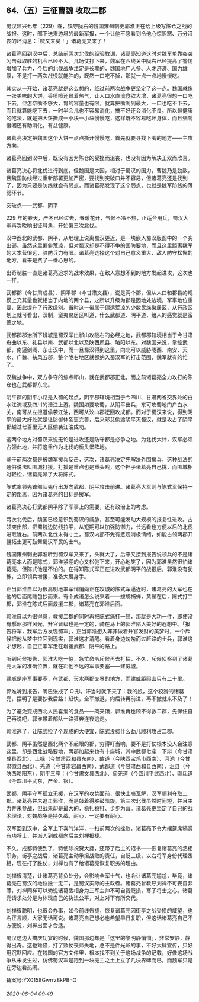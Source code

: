 ## 64.（五）三征曹魏 收取二郡
蜀汉建兴七年（229）春，镇守陇右的魏国雍州刺史郭淮正在给上级写陈仓之战的战报。这时，部下送来边境的最新军报，一个让他不愿看到令他心惊胆寒、万分沮丧的坏消息：「贼又来矣！」诸葛亮又来了！



诸葛亮回到汉中后，总结前两次北伐的经验教训，诸葛亮知道这时对魏军单靠突袭闪击战取胜的机会已经不大。几场仗打下来，魏军在西线关中陇右已经提高了警惕增加了兵力，今后的北伐战争注定是长期的，魏国地广人多、人才济济、国力雄厚，不是打一两次战役就能胜的，既然一口吃不掉，那就一点一点地慢慢吃。



其实从一开始，诸葛亮就是这么想的，经过前两次战争更坚定了这一点。魏国就像一张美味的大饼，香喷喷还冒着热气，让人口水直流食欲大增，诸葛亮很想一口吃下去，但怎奈嘴不够大，胃的容量也有限，就算把嘴咧到最大，一口也吃不下去，而且就算能吃下去，一时半会儿也不容易消化，搞不好还会消化不良。所以最健康的吃法，就是把大饼撕成一小块一小块慢慢吃，这样既不容易吃坏身体，而且细嚼慢咽还有助消化，有益健康。



诸葛亮决定把魏国这个大饼一点点撕开慢慢吃，首先就要寻找下嘴的地方——主攻方向。



诸葛亮回到汉中后，既没有因为陈仓的受挫而沮丧，也没有因为解决王双而欣喜。



诸葛亮决心将北伐进行到底，但魏国是大国，相对于蜀汉的国力，曹魏乃是劲敌，且魏国防线经过重新部署更加严密，要找到突破口并不容易，但诸葛亮还是找到了，因为只要是防线就会有弱点，而诸葛亮发现了这个弱点，也就是魏军防线的薄弱环节。



突破点——武都、阴平



229 年的春天，严冬已经过去，春暖花开，气候不冷不热，正适合用兵，蜀汉大军再次吹响出征号角，开始第三次北伐。



汉中西北的武都、阴平，从地理上说离蜀汉更近，是一块嵌入蜀汉版图中的一个突出部。虽然这里偏僻荒凉，但对蜀汉却是不得不争的国防要地，而且这里距离魏军的大本营很远，驻防兵力有限。诸葛亮选择这个对自己意义重大、敌人防守松懈的地方，看来是费了一番心思的。



出奇制胜一直是诸葛亮追求的战术效果，在敌人意想不到的地方发起进攻，这次也一样。



武都郡（今甘肃成县）、阴平郡（今甘肃文县），说是两个郡，但从人口和郡县的规模上充其量也就相当于内地的两个县，之所以升级为郡是因地处边境，军事地位重要，因此提升了行政级别。当时这一带属于偏远荒凉的少数民族聚居区，从行政区划上就可看出，汉制，蛮夷聚居区叫道，什么武都道、阴平道，给人的感觉就是蛮荒之地。



武都郡郡治所下辨城是蜀汉军出祁山攻陇右的必经之地，武都郡辖境相当于今甘肃舟曲以东、礼县以南、武都以北以及陕西凤县、略阳以东。对魏国来说，掌控武都，南逼剑阁、东击汉中，而一旦蜀汉得到这里，向北可以威胁陇西、南安、天水、广魏、扶风五郡，整个陇右地区就都纳入蜀汉军的打击范围，魏军就有的忙了。



汉魏战争中，双方争夺的焦点祁山，就在武都郡正北，而之前诸葛亮全力攻打的陈仓也在武都郡东北。



阴平郡的阴平小路是入蜀的起点，阴平郡辖境相当于今四川、甘肃两省交界处的白水江流域及四川的涪江上游。魏国如要攻蜀，从阴平出兵，东可攻蜀地门户白水关，南可从左担道偷袭江油，西可从汶山郡迂回攻成都。而对于蜀汉来说，得到阴平的最大好处就是让防御体系更完善，后来邓艾偷渡阴平灭蜀汉，就是攻占了阴平郡越过七百里无人区偷袭江油成功。



这两个地方对蜀汉来说无论是进攻还是防守都是必争之地。为北伐大计，汉军必须占领此地，并将这里作为北伐的桥头堡阵地。



鉴于前两次都是被魏军援兵反击，这次，诸葛亮决定先解决外围援兵，这种战法的通俗说法叫围城打援。打援是重点也是重头戏，这个担子诸葛亮自己挑，而围城相对轻松，诸葛亮派了大将陈式。



陈式率领先锋部队先行出发向武都、阴平攻击前进。诸葛亮大军则与陈式军保持一定的距离，因为诸葛亮的目标是援军。



诸葛亮决心打武都阴平除了军事上的需要，还有政治上的考虑。



两次北伐后，魏国已经意识到蜀汉的威胁，甚至可能发动大规模的报复性进攻。占领突出部，把蜀魏边防线拉平，从短期可以加强防御力，长远看也方便以后的北伐进取陇右。前两次北伐未得寸土，蜀汉内部不免有悲观消极情绪，如能占领两郡开疆拓土更可鼓舞蜀汉军民的士气。



魏国雍州刺史郭淮听到蜀汉军又来了，头就大了，后来又接到报告说领兵的不是诸葛亮本人而是陈式，郭淮紧绷的心又松弛下来，开心地笑了，因为郭淮虽然很怕诸葛亮，但陈式他是不怕的。在得知陈式军正在进攻武都阴平的战报后，郭淮没有犹豫，立即领兵增援，准备大展身手。



正当郭淮自以为很高明地率军悄悄向正在攻城的陈式军逼近时，诸葛亮的大军也在他的后面尾随包抄而来。有个成语怎么说来着——螳螂捕蝉，黄雀在后，陈式打二郡，郭淮在陈式后面救援二郡，诸葛亮在郭淮后面。



郭淮自以为很得意，救援二郡的同时再把陈式痛打一顿，那就是大功一件，即使没有郝昭那样风光，升官晋级也是一定的，骑在马上的郭淮陷入美好的遐想中。「报告将军，我军后方发现蜀军」，正当郭淮想入非非做着升官发财的美梦时，一个斥候把他从梦中拉回到现实，郭淮这才清醒。看着身边匆匆而过赶路的士兵，郭淮这才想起，自己正率军走在增援武都、阴平的路上。



听到斥候报告，郭淮大吃一惊，急忙命令斥候再去打探，不久，斥候侦察到了诸葛亮大军的准确位置，就在距他不远的军事要塞——建威城。



建威是座军事要塞，在武都、天水两郡交界的地方，而建威距祁山只有二十里。



郭淮听到报告，嘴巴张成了 O 形，汗当时就下来了：我的娘，这个狡猾的诸葛亮，摆明了是要抄我后路！赶快，全军撤退，向后转再前进，再不撤就来不及了！



为了避免变成西北人民喜爱的食品——肉夹馍，郭淮再也顾不得救二郡，先保住自己再说吧，郭淮带着部队一路狂奔连夜逃走。



郭淮逃了，让陈式捡了个现成的大便宜，陈式没费什么劲儿顺利攻占二郡。



武都、阴平虽然是西北两个不起眼的郡，穷得叮当响，要不是打仗根本没人会注意这里，却是西北战略要地，两郡加起来也有十座城，其中武都七座：下辩（今甘肃成县西北）、上禄（今甘肃西和县东南）、故道（今陕西宝鸡市西南）、河池（今甘肃徽县西北）、羌道（今甘肃宕昌西南）、武都道（今甘肃西和县西南）、沮县（今陕西略阳东），阴平三座：（今甘肃文县西北）、甸羌道（今四川平武西北）、刚氐道（今四川平武东，产金、银）。



武都、阴平守军孤立无援，在汉军的攻势面前，很快土崩瓦解，汉军顺利夺取二郡。诸葛亮并未追击郭淮，而是敲着得胜鼓凯旋。第三次北伐虽然时间短，并且主力并未参战，但战果却是最大的，稳扎稳打、步步为营。诸葛亮更坚定了自己的战术理论，对魏战争是持久战，耐心，一定要有耐心。



汉军回到汉中，全军上下喜气洋洋，一扫前两次的挫败，诸葛亮下令大摆筵席犒赏有功将士，并派人到成都向后主刘禅报捷。



不久，成都特使到了，特使除祝贺大捷，还带了后主的诏书——恢复诸葛亮的丞相职务。街亭之战后，诸葛亮主动承担战败的责任，自贬三级，以右将军身份代理丞相，现在打了胜仗，刘禅也有了给诸葛亮恢复职务的理由。



刘禅很清楚，让诸葛亮背负处分，会影响全军士气，也会让诸葛亮尴尬，毕竟，诸葛亮在蜀汉的地位独一无二，是蜀汉实际的主政者。诸葛亮曾教导刘禅不可妄自菲薄，刘禅同样可以劝说诸葛丞相身为三军主帅不可自我贬损，寒了将士之心。诸葛亮请求处分是为体现自己的执法公平，对上对下有所交代。



刘禅很聪明，也很会办事，如今前线告捷，恢复诸葛亮因街亭之战受损的威望，也名正言顺，大家无话可说。诸葛亮自己想必也希望早日复职，但这话诸葛亮自己不方便说，刘禅出面才合适。



蜀汉这边大搞庆功宴的时候，魏国那边却是「这里的黎明静悄悄」，非常安静，静得出奇。这也难怪，打了败仗丧师失地，总不是件光彩的事，不好大肆宣传，只好用沉默回应。在魏国的官方文件里，根本找不到关于这场战争的记载，好像这场战争从未发生过，仿佛蜀汉军是跑到一块无主之土上立了几块界碑而已，而魏军只是在旁边看热闹。



备案号:YX0158Gwrrz8kPBnO


###### 2020-06-04 09:49
